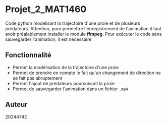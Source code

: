 # Projet_2_MAT1460
Code python modélisant la trajectoire d'une proie et de plusieurs prédateurs.
Attention, pour permettre l'enregistrement de l'animation il faut avoir préalablement installer le module **ffmpeg**.
Pour exécuter le code sans sauvegarder l'animation, il est nécessaire

## Fonctionnalité

- Permet la modélisation de la trajectoire d'une proie
- Permet de prendre en compte le fait qu'un changement de direction ne se fait pas abruptement
- Permet l'ajout de prédateurs poursuivant la proie
- Permet de sauvegarder l'animation dans un fichier `.mp4`

## Auteur
20244742